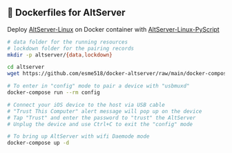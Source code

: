 ## :whale: Dockerfiles for AltServer
Deploy [AltServer-Linux](https://github.com/NyaMisty/AltServer-Linux) on Docker container with [AltServer-Linux-PyScript](https://github.com/powenn/AltServer-Linux-PyScript)

```bash
# data folder for the running resources
# lockdown folder for the pairing records
mkdir -p altserver/{data,lockdown}

cd altserver
wget https://github.com/esme518/docker-altserver/raw/main/docker-compose.yml

# To enter in "config" mode to pair a device with "usbmuxd"
docker-compose run --rm config

# Connect your iOS device to the host via USB cable
# "Trust This Computer" alert message will pop up on the device
# Tap "Trust" and enter the password to "trust" the AltServer
# Unplug the device and use Ctrl+C to exit the "config" mode

# To bring up AltServer with wifi Daemode mode
docker-compose up -d
```
